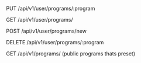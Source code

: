 PUT /api/v1/user/programs/:program

GET /api/v1/user/programs/

POST /api/v1/user/programs/new

DELETE /api/v1/user/programs/:program


GET /api/v1/programs/ (public programs thats preset)
